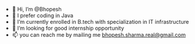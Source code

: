 - 👋 Hi, I’m @Bhopesh
- 👀 I prefer coding in Java
- 🌱 I’m currently enrolled in B.tech with specialization in IT infrastructure
- 💞️ I’m looking for good internship opportunity
- 📫 you can reach me by mailing me bhopesh.sharma.real@gmail.com

<!---
Bhopesh/Bhopesh is a ✨ special ✨ repository because its `README.md` (this file) appears on your GitHub profile.
You can click the Preview link to take a look at your changes.
--->
